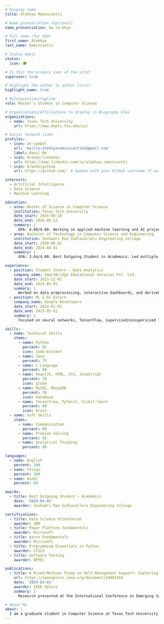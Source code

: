 ```yaml
---
# Display name
title: Alekhya Reminisetti

# Name pronunciation (optional)
name_pronunciation: Aa-le-khya

# Full name (for SEO)
first_name: Alekhya
last_name: Reminisetti

# Status emoji
status:
  icon: 🎓

# Is this the primary user of the site?
superuser: true

# Highlight the author in author lists?
highlight_name: true

# Role/position/tagline
role: Master's Student in Computer Science

# Organizations/Affiliations to display in Biography blox
organizations:
  - name: Texas Tech University
    url: https://www.depts.ttu.edu/cs/

# Social network links
profiles:
  - icon: at-symbol
    url: 'mailto:alekhyareminisetti41@gmail.com'
    label: Email Me
  - icon: brands/linkedin
    url: https://www.linkedin.com/in/alekhya-reminisetti
  - icon: brands/github
    url: https://github.com/  # Update with your GitHub username if available

interests:
  - Artificial Intelligence
  - Data Science
  - Machine Learning

education:
  - area: Master of Science in Computer Science
    institution: Texas Tech University
    date_start: 2024-08-18
    date_end: 2026-05-12
    summary: |
      GPA: 4.00/4.00. Working on applied machine learning and AI projects. Presented research at IEEE conference.
  - area: Bachelor of Technology in Computer Science and Engineering
    institution: Seshadri Rao Gudlavalleru Engineering College
    date_start: 2020-08-01
    date_end: 2024-04-01
    summary: |
      GPA: 3.64/4.00. Best Outgoing Student in Academics. Led multiple ML-based student projects.

experience:
  - position: Student Intern - Data Analytics
    company_name: SmartBridge Educational Services Pvt. Ltd.
    date_start: 2023-11-01
    date_end: 2024-04-01
    summary: |
      Worked on data preprocessing, interactive dashboards, and derived insights from datasets.
  - position: ML & DL Extern
    company_name: Google Developers
    date_start: 2023-01-01
    date_end: 2023-05-01
    summary: |
      Focused on neural networks, TensorFlow, supervised/unsupervised learning, and NLP.

skills:
  - name: Technical Skills
    items:
      - name: Python
        percent: 85
        icon: code-bracket
      - name: Java
        percent: 75
      - name: C Language
        percent: 60
      - name: ReactJS, HTML, CSS, JavaScript
        percent: 70
        icon: globe
      - name: MySQL, MongoDB
        percent: 70
        icon: database
      - name: TensorFlow, PyTorch, Scikit-learn
        percent: 80
        icon: brain
  - name: Soft Skills
    items:
      - name: Communication
        percent: 90
      - name: Problem Solving
        percent: 85
      - name: Analytical Thinking
        percent: 90

languages:
  - name: English
    percent: 100
  - name: Telugu
    percent: 100
  - name: Hindi
    percent: 60

awards:
  - title: Best Outgoing Student – Academics
    date: '2024-04-01'
    awarder: Seshadri Rao Gudlavalleru Engineering College

certifications:
  - title: Data Science Orientation
    awarder: IBM
  - title: Power Platform Fundamentals
    awarder: Microsoft
  - title: Azure Fundamentals
    awarder: Microsoft
  - title: Programming Essentials in Python
    awarder: CISCO
  - title: Software Testing
    awarder: NPTEL

publications:
  - title: A Mixed-Methods Study on Self-Management Support: Exploring Patient and Healthcare Professional Perspectives
    url: https://ieeexplore.ieee.org/document/10481559
    date: '2024-03-01'
    awarder: IEEE Xplore
    summary: |
      Research presented at the International Conference on Emerging Systems and Intelligent Computing. Developed a health condition recommender system using machine learning and cloud computing.

# About Me
about: |
  I am a graduate student in Computer Science at Texas Tech University with a strong foundation in artificial intelligence, data science, and full-stack web development. I’ve worked on diverse projects ranging from asthma attack prediction systems to emotion-based movie recommendations. My technical interests lie at the intersection of applied machine learning and impactful real-world problem solving.
---
```

